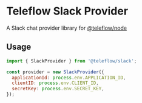 # Teleflow Slack Provider

A Slack chat provider library for [@teleflow/node](https://github.com/khulnasoft/teleflow)

## Usage

````javascript
import { SlackProvider } from '@teleflow/slack';

const provider = new SlackProvider({
  applicationId: process.env.APPLICATION_ID,
  clientID: process.env.CLIENT_ID,
  secretKey: process.env.SECRET_KEY,
});
````
